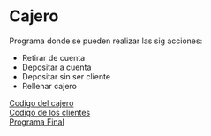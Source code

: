 # Cajero  
Programa donde se pueden realizar las sig acciones:  
- Retirar de cuenta
- Depositar a cuenta
- Depositar sin ser cliente
- Rellenar cajero

[Codigo del cajero](./src/Cajero.java)  
[Codigo de los clientes](./src/Usuario.java)  
[Programa Final](./dist/Cajero.jar)